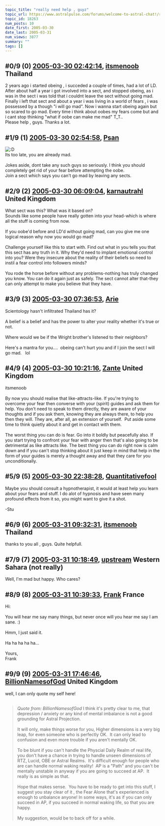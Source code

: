 ```yaml
---
topic_title: "really need help , guyz"
topic_url: https://www.astralpulse.com/forums/welcome-to-astral-chat!/really-need-help-guyz
topic_id: 18263
num_posts: 10
date_first: 2005-03-30
date_last: 2005-03-31
num_views: 3877
summary: ""
tags: []
---
```


## \#0/9 (0) [2005-03-30 02:42:14](https://www.astralpulse.com/forums/index.php?msg=158250), [itsmenoob](https://www.astralpulse.com/forums/profile/?u=8729) Thailand ##
<section>
2 years ago i started obeing , i succeded a couple of times, had a lot of LD. After about half a year i got involved into a sect, and stopped obeing, as i was in the sect i was told that i couldnt leave the sect without going mad. Finally i left that sect and about a year i was living in a world of fears , i was possessed by a though "i will go mad". Now i wanna start obeing again but so scared to go mad. Every time i think about oobes my fears come but and i cant stop thinking "what if oobe can make me mad" T_T..
<br>
Please help , guys. Thanks a lot.
</section>

## \#1/9 (1) [2005-03-30 02:54:58](https://www.astralpulse.com/forums/index.php?msg=158251), [Psan](https://www.astralpulse.com/forums/profile/?u=7878)  ##
<section>
<img alt=":D" class="smiley" src="https://www.astralpulse.com/forums/Smileys/fugue/cheesy.png" title="Cheesy"/>
<br>
Its too late, you are already mad.
<br>
<br>
Jokes aside, dont take any such guys so seriously. I think you should completely get rid of your fear before attempting the oobe.
<br>
Join a sect which says you can't go mad by leaving any sects.
</section>

## \#2/9 (2) [2005-03-30 06:09:04](https://www.astralpulse.com/forums/index.php?msg=158260), [karnautrahl](https://www.astralpulse.com/forums/profile/?u=5663) United Kingdom ##
<section>
What sect was this? What was it based on?
<br>
Sounds like some people have really gotten into your head-which is where all the stuff is coming from now.
<br>
<br>
If you oobe'd before and LD'd without going mad, can you give me one logical reason why now you would go mad?
<br>
<br>
Challenge yourself like this to start with. Find out what in you tells you that this sect has any truth in it. Why they'd need to implant emotional control into you? Were they insecure about the reality of their beliefs so need to instil a fear control into followers minds?
<br>
<br>
You rode the horse before without any problems-nothing has truly changed you know. You can do it again just as safely. The sect cannot alter that-they can only attempt to make you believe that they have.
</section>

## \#3/9 (3) [2005-03-30 07:36:53](https://www.astralpulse.com/forums/index.php?msg=158270), [Arie](https://www.astralpulse.com/forums/profile/?u=436)  ##
<section>
Scientology hasn't infiltrated Thailand has it?
<br>
<br>
A belief is a belief and has the power to alter your reality whether it's true or not.
<br>
<br>
Where would we be if the Wright brother's listened to their neighbors?
<br>
<br>
Here's a mantra for you....  obeing can't hurt you and if I join the sect I will go mad.   lol
</section>

## \#4/9 (4) [2005-03-30 10:21:16](https://www.astralpulse.com/forums/index.php?msg=158292), [Zante](https://www.astralpulse.com/forums/profile/?u=8700) United Kingdom ##
<section>
itsmenoob
<br>
<br>
By now you should realise that like-attracts-like. If you're trying to overcome your fear then converse with your (spirit) guides and ask them for help. You don't need to speak to them directly, they are aware of your thoughts and if you ask them, knowing they are always there, to help you then they will. They are, after all, an extension of yourself.  Put aside some time to think quietly about it and get in contact with them.
<br>
<br>
The worst thing you can do is fear. Go into it boldly but peacefully also. If you start trying to confront your fear with anger then that's also going to be detrimental as like attracts like. The best thing you can do right now is calm down and if you can't stop thinking about it just keep in mind that help in the form of your guides is merely a thought away and that they care for you unconditionally.
</section>

## \#5/9 (5) [2005-03-30 22:38:28](https://www.astralpulse.com/forums/index.php?msg=158381), [Quantitativefool](https://www.astralpulse.com/forums/profile/?u=6965)  ##
<section>
Maybe you should consult a hypnotherapist, it would at least help you learn about your fears and stuff. I do alot of hypnosis and have seen many profound effects from it so, you might want to give it a shot.
<br>
<br>
-Stu
</section>

## \#6/9 (6) [2005-03-31 09:32:31](https://www.astralpulse.com/forums/index.php?msg=158439), [itsmenoob](https://www.astralpulse.com/forums/profile/?u=8729) Thailand ##
<section>
thanks to you all , guys. Quite helpfull.
</section>

## \#7/9 (7) [2005-03-31 10:18:49](https://www.astralpulse.com/forums/index.php?msg=158444), [upstream](https://www.astralpulse.com/forums/profile/?u=5864) Western Sahara (not really) ##
<section>
Well, I'm mad but happy. Who cares?
</section>

## \#8/9 (8) [2005-03-31 10:39:33](https://www.astralpulse.com/forums/index.php?msg=158447), [Frank](https://www.astralpulse.com/forums/profile/?u=359) France ##
<section>
Hi:
<br>
<br>
You will hear me say many things, but never once will you hear me say I am sane. :)
<br>
<br>
Hmm, I just said it.
<br>
<br>
Ha ha ha ha ha...
<br>
<br>
Yours,
<br>
Frank
</section>

## \#9/9 (9) [2005-03-31 17:46:46](https://www.astralpulse.com/forums/index.php?msg=158477), [BillionNamesofGod](https://www.astralpulse.com/forums/profile/?u=2745) United Kingdom ##
<section>
well, I can only quote my self here!
<br>
<br>
<blockquote class="bbc_standard_quote">
 <cite>
  Quote from: BillionNamesofGod
 </cite>
 I think it's pretty clear to me, that depression / anxiety or any kind of mental imbalance is not a good grounding for Astral Projection.
 <br>
 <br>
 It will only, make things worse for you, Higher dimensions is a very big leap, for even someone who is perfectly OK.  It can only lead to confusion and even more trouble if you aren't mentally OK.
 <br>
 <br>
 To be blunt if you can't handle the Physcial Daily Realm of real life, you don't have a chance in trying to handle unseen dimensions of RTZ, Lucid, OBE or Astral Realms.  It's difficult enough for people who are can handle normal waking reality!  AP is a "Path" and you can't be mentally unstable in anyway if you are going to succeed at AP.  It really is as simple as that.
 <br>
 <br>
 Hope that makes sense.  You have to be ready to get into this stuff, I suggest you stay clear of it , the Fear Alone that's experienced is enough to unbalance anyone! In some ways, it's as if you can only succeed in AP, if you succeed in normal waking life, so that you are happy.
 <br>
 <br>
 My suggestion, would be to back off for a while.
</blockquote>
</section>